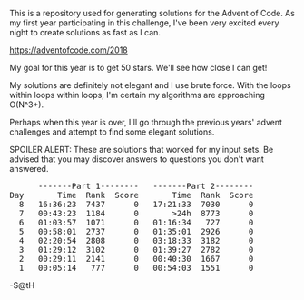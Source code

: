 
This is a repository used for generating solutions for the Advent of Code.
As my first year participating in this challenge, I've been very excited every
night to create solutions as fast as I can.

https://adventofcode.com/2018

My goal for this year is to get 50 stars.  We'll see how close I can get!

My solutions are definitely not elegant and I use brute force.  With the loops
within loops within loops, I'm certain my algorithms are approaching O(N^3+).

Perhaps when this year is over, I'll go through the previous years' advent
challenges and attempt to find some elegant solutions.

SPOILER ALERT: These are solutions that worked for my input sets.  Be advised
that you may discover answers to questions you don't want answered.

<pre>
      -------Part 1--------   -------Part 2--------
Day       Time  Rank  Score       Time  Rank  Score
  8   16:36:23  7437      0   17:21:33  7030      0
  7   00:43:23  1184      0       >24h  8773      0
  6   01:03:57  1071      0   01:16:34   727      0
  5   00:58:01  2737      0   01:35:01  2926      0
  4   02:20:54  2808      0   03:18:33  3182      0
  3   01:29:12  3102      0   01:39:27  2782      0
  2   00:29:11  2141      0   00:40:30  1667      0
  1   00:05:14   777      0   00:54:03  1551      0
</pre>

-S@tH
